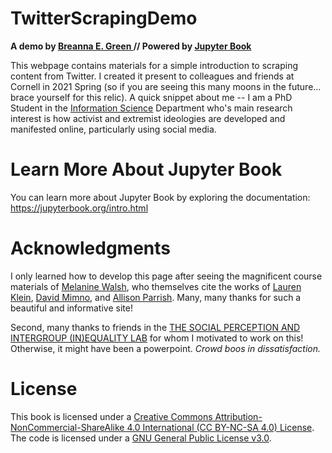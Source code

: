 # TwitterScrapingDemo

**A demo by [Breanna E. Green ](https://bregreen.github.io/) // Powered by [Jupyter Book](https://jupyterbook.org/)** 

   This webpage contains materials for a simple introduction to scraping content from Twitter. I created it present to colleagues and friends at Cornell in 2021 Spring (so if you are seeing this many moons in the future... brace yourself for this relic). A quick snippet about me -- I am a PhD Student in the [Information Science](https://infosci.cornell.edu/research) Department who's main research interest is how activist and extremist ideologies are developed and manifested online, particularly using social media.


# Learn More About Jupyter Book

You can learn more about Jupyter Book by exploring the documentation: https://jupyterbook.org/intro.html

# Acknowledgments
   I only learned how to develop this page after seeing the magnificent course materials of [Melanine Walsh](https://github.com/melaniewalsh/Intro-Cultural-Analytics), who themselves cite the works of [Lauren Klein](https://github.com/laurenfklein/emory-qtm340), [David Mimno](https://mimno.infosci.cornell.edu/info3350/), and [Allison Parrish](https://github.com/aparrish/rwet). Many, many thanks for such a beautiful and informative site!
    
   Second, many thanks to friends in the [THE SOCIAL PERCEPTION AND INTERGROUP (IN)EQUALITY LAB](http://www.kroschlab.com/) for whom I motivated to work on this! Otherwise, it might have been a powerpoint. *Crowd boos in dissatisfaction.*

# License

This book is licensed under a [Creative Commons Attribution-NonCommercial-ShareAlike 4.0 International (CC BY-NC-SA 4.0) License](https://creativecommons.org/licenses/by-nc-sa/4.0/). The code is licensed under a [GNU General Public License v3.0](https://choosealicense.com/licenses/gpl-3.0/#).
